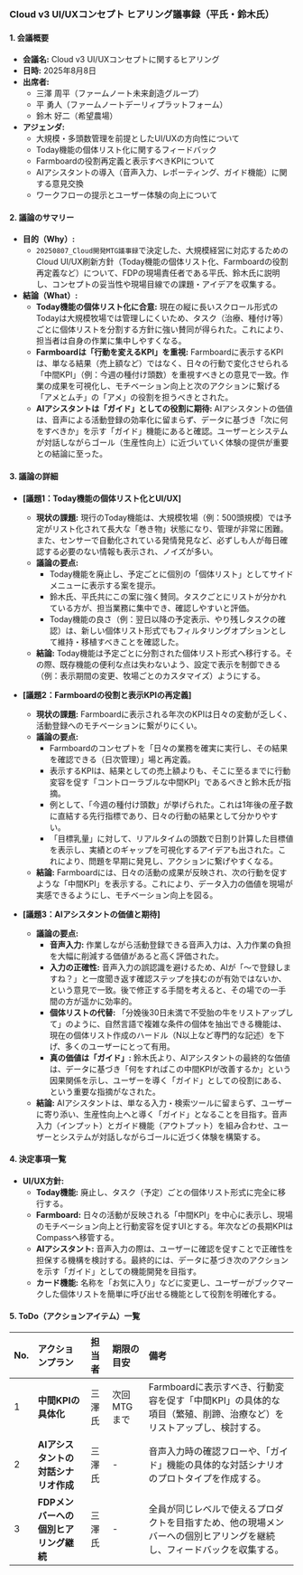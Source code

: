 ### **Cloud v3 UI/UXコンセプト ヒアリング議事録（平氏・鈴木氏）**

#### **1. 会議概要**
- **会議名:** Cloud v3 UI/UXコンセプトに関するヒアリング
- **日時:** 2025年8月8日
- **出席者:**
    - 三澤 周平（ファームノート未来創造グループ）
    - 平 勇人（ファームノートデーリィプラットフォーム）
    - 鈴木 好二（希望農場）
- **アジェンダ:**
    - 大規模・多頭数管理を前提としたUI/UXの方向性について
    - Today機能の個体リスト化に関するフィードバック
    - Farmboardの役割再定義と表示すべきKPIについて
    - AIアシスタントの導入（音声入力、レポーティング、ガイド機能）に関する意見交換
    - ワークフローの提示とユーザー体験の向上について

#### **2. 議論のサマリー**
- **目的（Why）:**
    - `20250807_Cloud開発MTG議事録`で決定した、大規模経営に対応するためのCloud UI/UX刷新方針（Today機能の個体リスト化、Farmboardの役割再定義など）について、FDPの現場責任者である平氏、鈴木氏に説明し、コンセプトの妥当性や現場目線での課題・アイデアを収集する。
- **結論（What）:**
    - **Today機能の個体リスト化に合意:** 現在の縦に長いスクロール形式のTodayは大規模牧場では管理しにくいため、タスク（治療、種付け等）ごとに個体リストを分割する方針に強い賛同が得られた。これにより、担当者は自身の作業に集中しやすくなる。
    - **Farmboardは「行動を変えるKPI」を重視:** Farmboardに表示するKPIは、単なる結果（売上額など）ではなく、日々の行動で変化させられる「中間KPI」（例：今週の種付け頭数）を重視すべきとの意見で一致。作業の成果を可視化し、モチベーション向上と次のアクションに繋げる「アメとムチ」の「アメ」の役割を担うべきとされた。
    - **AIアシスタントは「ガイド」としての役割に期待:** AIアシスタントの価値は、音声による活動登録の効率化に留まらず、データに基づき「次に何をすべきか」を示す「ガイド」機能にあると確認。ユーザーとシステムが対話しながらゴール（生産性向上）に近づいていく体験の提供が重要との結論に至った。

#### **3. 議論の詳細**

- **[議題1：Today機能の個体リスト化とUI/UX]**
    - **現状の課題:** 現行のToday機能は、大規模牧場（例：500頭規模）では予定がリスト化されて長大な「巻き物」状態になり、管理が非常に困難。また、センサーで自動化されている発情発見など、必ずしも人が毎日確認する必要のない情報も表示され、ノイズが多い。
    - **議論の要点:**
        - Today機能を廃止し、予定ごとに個別の「個体リスト」としてサイドメニューに表示する案を提示。
        - 鈴木氏、平氏共にこの案に強く賛同。タスクごとにリストが分かれている方が、担当業務に集中でき、確認しやすいと評価。
        - Today機能の良さ（例：翌日以降の予定表示、やり残しタスクの確認）は、新しい個体リスト形式でもフィルタリングオプションとして維持・移植すべきことを確認した。
    - **結論:** Today機能は予定ごとに分割された個体リスト形式へ移行する。その際、既存機能の便利な点は失わないよう、設定で表示を制御できる（例：表示期間の変更、牧場ごとのカスタマイズ）ようにする。

- **[議題2：Farmboardの役割と表示KPIの再定義]**
    - **現状の課題:** Farmboardに表示される年次のKPIは日々の変動が乏しく、活動登録へのモチベーションに繋がりにくい。
    - **議論の要点:**
        - Farmboardのコンセプトを「日々の業務を確実に実行し、その結果を確認できる（日次管理）」場と再定義。
        - 表示するKPIは、結果としての売上額よりも、そこに至るまでに行動変容を促す「コントローラブルな中間KPI」であるべきと鈴木氏が指摘。
        - 例として、「今週の種付け頭数」が挙げられた。これは1年後の産子数に直結する先行指標であり、日々の行動の結果として分かりやすい。
        - 「目標乳量」に対して、リアルタイムの頭数で日割り計算した目標値を表示し、実績とのギャップを可視化するアイデアも出された。これにより、問題を早期に発見し、アクションに繋げやすくなる。
    - **結論:** Farmboardには、日々の活動の成果が反映され、次の行動を促すような「中間KPI」を表示する。これにより、データ入力の価値を現場が実感できるようにし、モチベーション向上を図る。

- **[議題3：AIアシスタントの価値と期待]**
    - **議論の要点:**
        - **音声入力:** 作業しながら活動登録できる音声入力は、入力作業の負担を大幅に削減する価値があると高く評価された。
        - **入力の正確性:** 音声入力の誤認識を避けるため、AIが「〜で登録しますね？」と一度聞き返す確認ステップを挟むのが有効ではないか、という意見で一致。後で修正する手間を考えると、その場での一手間の方が遥かに効率的。
        - **個体リストの代替:** 「分娩後30日未満で不受胎の牛をリストアップして」のように、自然言語で複雑な条件の個体を抽出できる機能は、現在の個体リスト作成のハードル（N以上など専門的な記述）を下げ、多くのユーザーにとって有用。
        - **真の価値は「ガイド」:** 鈴木氏より、AIアシスタントの最終的な価値は、データに基づき「何をすればこの中間KPIが改善するか」という因果関係を示し、ユーザーを導く「ガイド」としての役割にある、という重要な指摘がなされた。
    - **結論:** AIアシスタントは、単なる入力・検索ツールに留まらず、ユーザーに寄り添い、生産性向上へと導く「ガイド」となることを目指す。音声入力（インプット）とガイド機能（アウトプット）を組み合わせ、ユーザーとシステムが対話しながらゴールに近づく体験を構築する。

#### **4. 決定事項一覧**
- **UI/UX方針:**
    - **Today機能:** 廃止し、タスク（予定）ごとの個体リスト形式に完全に移行する。
    - **Farmboard:** 日々の活動が反映される「中間KPI」を中心に表示し、現場のモチベーション向上と行動変容を促すUIとする。年次などの長期KPIはCompassへ移管する。
    - **AIアシスタント:** 音声入力の際は、ユーザーに確認を促すことで正確性を担保する機構を検討する。最終的には、データに基づき次のアクションを示す「ガイド」としての機能開発を目指す。
    - **カード機能:** 名称を「お気に入り」などに変更し、ユーザーがブックマークした個体リストを簡単に呼び出せる機能として役割を明確化する。

#### **5. ToDo（アクションアイテム）一覧**
| No. | アクションプラン | 担当者 | 期限の目安 | 備考 |
| :-- | :--- | :--- | :--- | :--- |
| 1 | **中間KPIの具体化** | 三澤氏 | 次回MTGまで | Farmboardに表示すべき、行動変容を促す「中間KPI」の具体的な項目（繁殖、削蹄、治療など）をリストアップし、検討する。 |
| 2 | **AIアシスタントの対話シナリオ作成** | 三澤氏 | - | 音声入力時の確認フローや、「ガイド」機能の具体的な対話シナリオのプロトタイプを作成する。 |
| 3 | **FDPメンバーへの個別ヒアリング継続** | 三澤氏 | - | 全員が同じレベルで使えるプロダクトを目指すため、他の現場メンバーへの個別ヒアリングを継続し、フィードバックを収集する。 |
